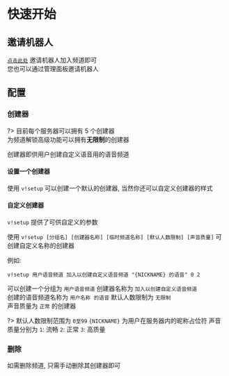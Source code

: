 # 快速开始

## 邀请机器人

[`点击此处`](https://www.kookapp.cn/app/oauth2/authorize?id=13851&permissions=51231800&client_id=Yc_D002vsARZTTzP&redirect_uri=&scope=bot) 
邀请机器人加入频道即可  
您也可以通过管理面板邀请机器人

## 配置

### 创建器

?> 目前每个服务器可以拥有 5 个创建器  
    为频道解锁高级功能可以拥有**无限制**的创建器  

创建器即供用户创建自定义语音用的语音频道  

#### 设置一个创建器

使用 `v!setup` 可以创建一个默认的创建器, 当然你还可以自定义创建器的样式  

#### 自定义创建器

`v!setup` 提供了可供自定义的参数  

使用 `v!setup [分组名] [创建器名称] [临时频道名称] [默认人数限制] [声音质量]` 可创建自定义名称的创建器  

例如:  
```
v!setup 用户语音频道 加入以创建自定义语音频道 "{NICKNAME} 的语音" 0 2
```
可以创建一个分组为 `用户语音频道` 创建器名称为 `加入以创建自定义语音频道`  
创建的语音频道名称为 `用户名称 的语音` 默认人数限制为 `无限制`  
声音质量为 `正常` 的创建器

?>  默认人数限制范围为 `0至99`
    `{NICKNAME}` 为用户在服务器内的昵称占位符
    声音质量分别为 `1`: 流畅 `2`: 正常 `3`: 高质量

### 删除

如需删除频道, 只需手动删除其创建器即可